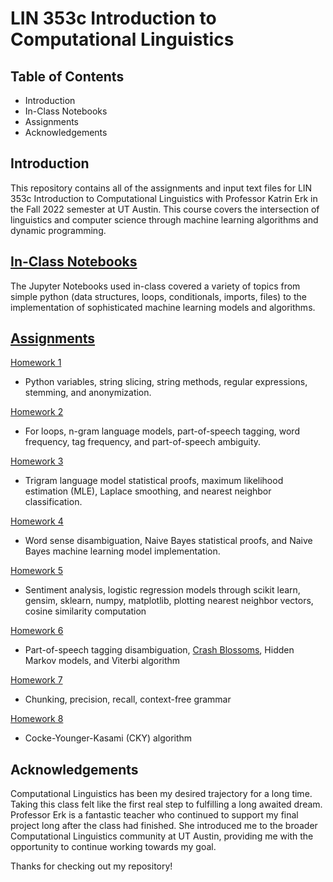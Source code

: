 # LIN 353c Introduction to Computational Linguistics

## Table of Contents

- Introduction
- In-Class Notebooks
- Assignments
- Acknowledgements

## Introduction
This repository contains all of the assignments and input text files for LIN 353c Introduction to Computational Linguistics with Professor Katrin Erk in the Fall 2022 semester at UT Austin. This course covers the intersection of linguistics and computer science through machine learning algorithms and dynamic programming.

## [In-Class Notebooks](https://github.com/eloragh/LING_353c_COMP_LING/tree/main/In-Class%20Jupyter%20Notebooks)
The Jupyter Notebooks used in-class covered a variety of topics from simple python (data structures, loops, conditionals, imports, files) to the implementation of sophisticated machine learning models and algorithms.

## [Assignments](https://github.com/eloragh/LING_353c_COMP_LING/tree/main/Homework)

[Homework 1](https://github.com/eloragh/LING_353c_COMP_LING/blob/main/Homework/Introcl_homework_1_espie.ipynb)
  - Python variables, string slicing, string methods, regular expressions, stemming, and anonymization.
  
[Homework 2](https://github.com/eloragh/LING_353c_COMP_LING/blob/main/Homework/Introcl_homework_2_espie.ipynb)
  - For loops, n-gram language models, part-of-speech tagging, word frequency, tag frequency, and part-of-speech ambiguity.

[Homework 3](https://github.com/eloragh/LING_353c_COMP_LING/blob/main/Homework/Introcl_homework_3%20_espie.ipynb)
  - Trigram language model statistical proofs, maximum likelihood estimation (MLE), Laplace smoothing, and nearest neighbor classification.
 
[Homework 4](https://github.com/eloragh/LING_353c_COMP_LING/blob/main/Homework/Introcl_homework_4_espie.ipynb)
  - Word sense disambiguation, Naive Bayes statistical proofs, and Naive Bayes machine learning model implementation.
  
[Homework 5](https://github.com/eloragh/LING_353c_COMP_LING/blob/main/Homework/Introcl_homework_5_espie.ipynb)
  - Sentiment analysis, logistic regression models through scikit learn, gensim, sklearn, numpy, matplotlib, plotting nearest neighbor vectors, cosine similarity computation

[Homework 6](https://github.com/eloragh/LING_353c_COMP_LING/blob/main/Homework/Introcl_homework_6_espie.ipynb)
  - Part-of-speech tagging disambiguation, [Crash Blossoms](https://www.nytimes.com/2010/01/31/magazine/31FOB-onlanguage-t.html), Hidden Markov models,
  and Viterbi algorithm

[Homework 7](https://github.com/eloragh/LING_353c_COMP_LING/blob/main/Homework/Introcl_homework_7_espie.ipynb)
  - Chunking, precision, recall, context-free grammar
 
[Homework 8](https://github.com/eloragh/LING_353c_COMP_LING/blob/main/Homework/Introcl_homework_8_espie.ipynb)
  - Cocke-Younger-Kasami (CKY) algorithm

## Acknowledgements

Computational Linguistics has been my desired trajectory for a long time. Taking this class felt like the first real step to fulfilling a long awaited dream. Professor Erk is a fantastic teacher who continued to support my final project long after the class had finished. She introduced me to the broader Computational Linguistics community at UT Austin, providing me with the opportunity to continue working towards my goal.

Thanks for checking out my repository!
